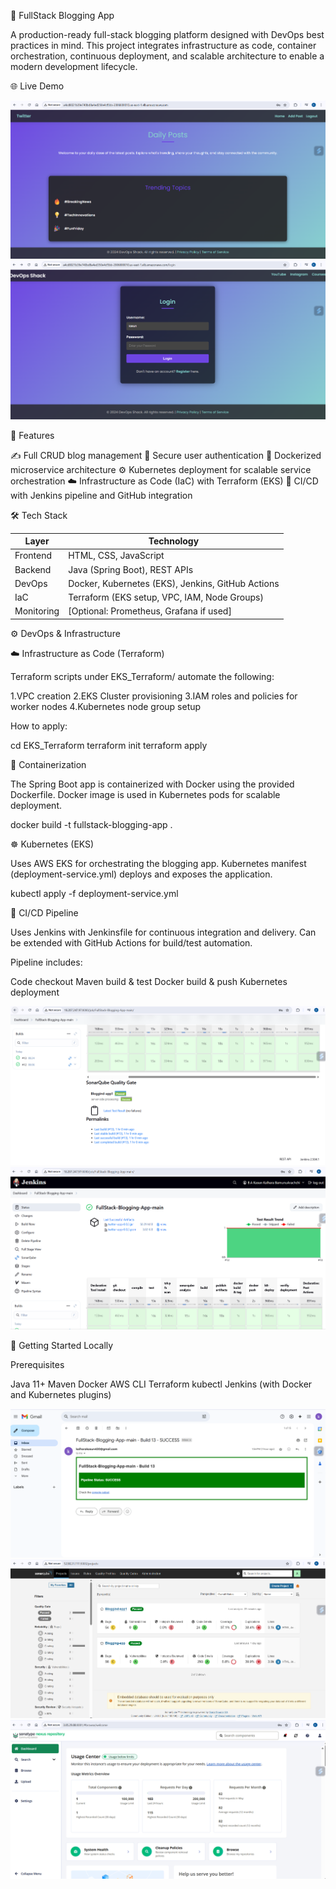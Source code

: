🚀 FullStack Blogging App

A production-ready full-stack blogging platform designed with DevOps best practices in mind. This project integrates infrastructure as code, container orchestration, continuous deployment, and scalable architecture to enable a modern development lifecycle.


🌐 Live Demo

![alt text](</images/Screenshot 2025-05-24 140831.png>) ![alt text](</images/Screenshot 2025-05-24 140803.png>)


📌 Features

✍️ Full CRUD blog management
🔐 Secure user authentication
🐳 Dockerized microservice architecture
⚙️ Kubernetes deployment for scalable service orchestration
☁️ Infrastructure as Code (IaC) with Terraform (EKS)
🔄 CI/CD with Jenkins pipeline and GitHub integration



🛠️ Tech Stack


| Layer      | Technology                                        |
| ---------- | ------------------------------------------------- |
| Frontend   | HTML, CSS, JavaScript                             |
| Backend    | Java (Spring Boot), REST APIs                     |
| DevOps     | Docker, Kubernetes (EKS), Jenkins, GitHub Actions |
| IaC        | Terraform (EKS setup, VPC, IAM, Node Groups)      |
| Monitoring | \[Optional: Prometheus, Grafana if used]          |


⚙️ DevOps & Infrastructure

☁️ Infrastructure as Code (Terraform)

Terraform scripts under EKS_Terraform/ automate the following:

1.VPC creation
2.EKS Cluster provisioning
3.IAM roles and policies for worker nodes
4.Kubernetes node group setup

How to apply:

cd EKS_Terraform
terraform init
terraform apply


🐳 Containerization

The Spring Boot app is containerized with Docker using the provided Dockerfile.
Docker image is used in Kubernetes pods for scalable deployment.

docker build -t fullstack-blogging-app .

☸️ Kubernetes (EKS)

Uses AWS EKS for orchestrating the blogging app.
Kubernetes manifest (deployment-service.yml) deploys and exposes the application.

kubectl apply -f deployment-service.yml

🔄 CI/CD Pipeline

Uses Jenkins with Jenkinsfile for continuous integration and delivery.
Can be extended with GitHub Actions for build/test automation.

Pipeline includes:

  Code checkout
  Maven build & test
  Docker build & push
  Kubernetes deployment


![alt text](</images/Screenshot 2025-05-24 145627.png>) ![alt text](</images/Screenshot 2025-05-24 145614.png>)

🧪 Getting Started Locally

Prerequisites

Java 11+
Maven
Docker
AWS CLI
Terraform
kubectl
Jenkins (with Docker and Kubernetes plugins)


![alt text](</images/Screenshot 2025-05-24 145714.png>) ![alt text](</images/Screenshot 2025-05-24 141751.png>) ![alt text](</images/Screenshot 2025-05-24 141839.png>)
